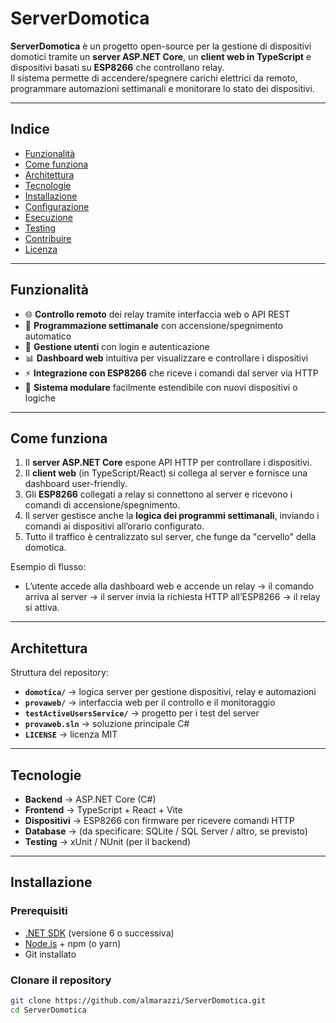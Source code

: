 # ServerDomotica

**ServerDomotica** è un progetto open-source per la gestione di dispositivi domotici tramite un **server ASP.NET Core**, un **client web in TypeScript** e dispositivi basati su **ESP8266** che controllano relay.  
Il sistema permette di accendere/spegnere carichi elettrici da remoto, programmare automazioni settimanali e monitorare lo stato dei dispositivi.

---

## Indice

- [Funzionalità](#funzionalità)  
- [Come funziona](#come-funziona)  
- [Architettura](#architettura)  
- [Tecnologie](#tecnologie)  
- [Installazione](#installazione)  
- [Configurazione](#configurazione)  
- [Esecuzione](#esecuzione)  
- [Testing](#testing)  
- [Contribuire](#contribuire)  
- [Licenza](#licenza)  

---

## Funzionalità

- 🌐 **Controllo remoto** dei relay tramite interfaccia web o API REST  
- 📅 **Programmazione settimanale** con accensione/spegnimento automatico  
- 🔐 **Gestione utenti** con login e autenticazione  
- 📊 **Dashboard web** intuitiva per visualizzare e controllare i dispositivi  
- ⚡ **Integrazione con ESP8266** che riceve i comandi dal server via HTTP  
- 🧩 **Sistema modulare** facilmente estendibile con nuovi dispositivi o logiche  

---

## Come funziona

1. Il **server ASP.NET Core** espone API HTTP per controllare i dispositivi.  
2. Il **client web** (in TypeScript/React) si collega al server e fornisce una dashboard user-friendly.  
3. Gli **ESP8266** collegati a relay si connettono al server e ricevono i comandi di accensione/spegnimento.  
4. Il server gestisce anche la **logica dei programmi settimanali**, inviando i comandi ai dispositivi all’orario configurato.  
5. Tutto il traffico è centralizzato sul server, che funge da "cervello" della domotica.  

Esempio di flusso:  
- L’utente accede alla dashboard web e accende un relay → il comando arriva al server → il server invia la richiesta HTTP all’ESP8266 → il relay si attiva.  

---

## Architettura

Struttura del repository:

- **`domotica/`** → logica server per gestione dispositivi, relay e automazioni  
- **`provaweb/`** → interfaccia web per il controllo e il monitoraggio  
- **`testActiveUsersService/`** → progetto per i test del server  
- **`provaweb.sln`** → soluzione principale C#  
- **`LICENSE`** → licenza MIT  

---

## Tecnologie

- **Backend** → ASP.NET Core (C#)  
- **Frontend** → TypeScript + React + Vite  
- **Dispositivi** → ESP8266 con firmware per ricevere comandi HTTP  
- **Database** → (da specificare: SQLite / SQL Server / altro, se previsto)  
- **Testing** → xUnit / NUnit (per il backend)  

---

## Installazione

### Prerequisiti
- [.NET SDK](https://dotnet.microsoft.com/) (versione 6 o successiva)  
- [Node.js](https://nodejs.org/) + npm (o yarn)  
- Git installato  

### Clonare il repository
```bash
git clone https://github.com/almarazzi/ServerDomotica.git
cd ServerDomotica
